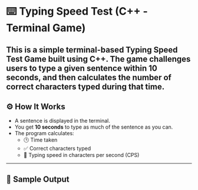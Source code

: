 # ⌨️ Typing Speed Test (C++ - Terminal Game)

This is a simple terminal-based **Typing Speed Test Game** built using C++. The game challenges users to type a given sentence within **10 seconds**, and then calculates the number of correct characters typed during that time.
-


## ⚙️ How It Works

- A sentence is displayed in the terminal.
- You get **10 seconds** to type as much of the sentence as you can.
- The program calculates:
  - 🕒 Time taken
  - ✅ Correct characters typed
  - 🔢 Typing speed in characters per second (CPS)

---

## 🧪 Sample Output

